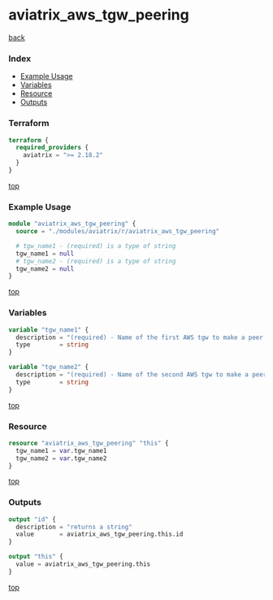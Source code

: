 # aviatrix_aws_tgw_peering

[back](../aviatrix.md)

### Index

- [Example Usage](#example-usage)
- [Variables](#variables)
- [Resource](#resource)
- [Outputs](#outputs)

### Terraform

```terraform
terraform {
  required_providers {
    aviatrix = ">= 2.18.2"
  }
}
```

[top](#index)

### Example Usage

```terraform
module "aviatrix_aws_tgw_peering" {
  source = "./modules/aviatrix/r/aviatrix_aws_tgw_peering"

  # tgw_name1 - (required) is a type of string
  tgw_name1 = null
  # tgw_name2 - (required) is a type of string
  tgw_name2 = null
}
```

[top](#index)

### Variables

```terraform
variable "tgw_name1" {
  description = "(required) - Name of the first AWS tgw to make a peer pair."
  type        = string
}

variable "tgw_name2" {
  description = "(required) - Name of the second AWS tgw to make a peer pair."
  type        = string
}
```

[top](#index)

### Resource

```terraform
resource "aviatrix_aws_tgw_peering" "this" {
  tgw_name1 = var.tgw_name1
  tgw_name2 = var.tgw_name2
}
```

[top](#index)

### Outputs

```terraform
output "id" {
  description = "returns a string"
  value       = aviatrix_aws_tgw_peering.this.id
}

output "this" {
  value = aviatrix_aws_tgw_peering.this
}
```

[top](#index)
